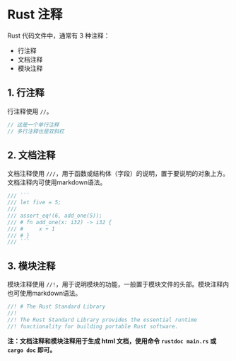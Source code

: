 # Rust 注释
Rust 代码文件中，通常有 3 种注释：
- 行注释
- 文档注释
- 模块注释

## 1. 行注释
行注释使用 `//`。
```rust
// 这是一个单行注释
// 多行注释也是双斜杠
```

## 2. 文档注释
文档注释使用 `///`，用于函数或结构体（字段）的说明，置于要说明的对象上方。文档注释内可使用markdown语法。
```rust
/// ```
/// let five = 5;
///
/// assert_eq!(6, add_one(5));
/// # fn add_one(x: i32) -> i32 {
/// #     x + 1
/// # }
/// ```
```

## 3. 模块注释
模块注释使用 `//!`，用于说明模块的功能，一般置于模块文件的头部。模块注释内也可使用markdown语法。
```rust
//! # The Rust Standard Library
//!
//! The Rust Standard Library provides the essential runtime
//! functionality for building portable Rust software.
```

**注：文档注释和模块注释用于生成 html 文档，使用命令 `rustdoc main.rs` 或 `cargo doc` 即可。**